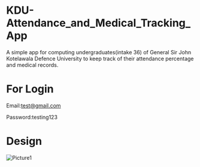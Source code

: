 # KDU-Attendance_and_Medical_Tracking_App
A simple app for computing undergraduates(intake 36) of General Sir John Kotelawala Defence University to keep track of their attendance percentage and medical records.
# For Login
Email:test@gmail.com

Password:testing123
# Design
![Picture1](https://user-images.githubusercontent.com/77521485/104808555-2300b480-580d-11eb-90ac-04033d7ce15d.jpg)
